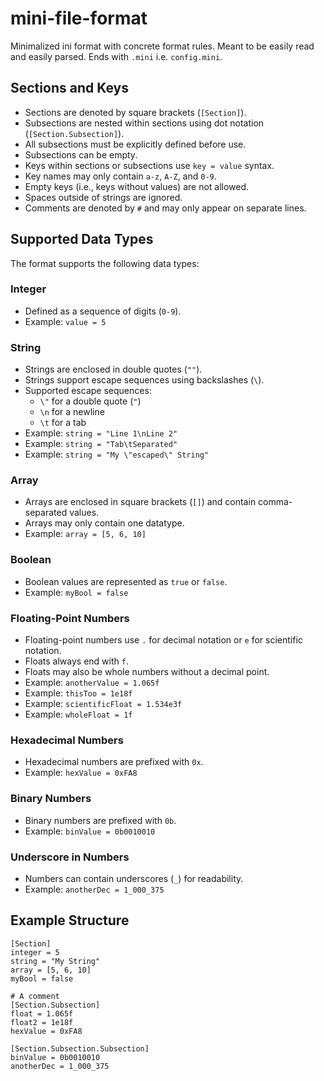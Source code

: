 

# mini-file-format

Minimalized ini format with concrete format rules. Meant to be easily read and easily parsed.
Ends with `.mini` i.e. `config.mini`.

## Sections and Keys

- Sections are denoted by square brackets (`[Section]`).
- Subsections are nested within sections using dot notation (`[Section.Subsection]`).
- All subsections must be explicitly defined before use.
- Subsections can be empty.
- Keys within sections or subsections use `key = value` syntax.
- Key names may only contain `a-z`, `A-Z`, and `0-9`.
- Empty keys (i.e., keys without values) are not allowed.
- Spaces outside of strings are ignored.
- Comments are denoted by `#` and may only appear on separate lines.

## Supported Data Types

The format supports the following data types:

### Integer
- Defined as a sequence of digits (`0-9`).
- Example: `value = 5`

### String
- Strings are enclosed in double quotes (`""`).
- Strings support escape sequences using backslashes (`\`).
- Supported escape sequences:
  - `\"` for a double quote (`"`)
  - `\n` for a newline
  - `\t` for a tab
- Example: `string = "Line 1\nLine 2"`
- Example: `string = "Tab\tSeparated"`
- Example: `string = "My \"escaped\" String"`

### Array
- Arrays are enclosed in square brackets (`[]`) and contain comma-separated values.
- Arrays may only contain one datatype.
- Example: `array = [5, 6, 10]`

### Boolean
- Boolean values are represented as `true` or `false`.
- Example: `myBool = false`

### Floating-Point Numbers
- Floating-point numbers use `.` for decimal notation or `e` for scientific notation.
- Floats always end with `f`.
- Floats may also be whole numbers without a decimal point.
- Example: `anotherValue = 1.065f`
- Example: `thisToo = 1e18f`
- Example: `scientificFloat = 1.534e3f`
- Example: `wholeFloat = 1f`

### Hexadecimal Numbers
- Hexadecimal numbers are prefixed with `0x`.
- Example: `hexValue = 0xFA8`

### Binary Numbers
- Binary numbers are prefixed with `0b`.
- Example: `binValue = 0b0010010`

### Underscore in Numbers
- Numbers can contain underscores (`_`) for readability.
- Example: `anotherDec = 1_000_375`

## Example Structure
```text
[Section]
integer = 5
string = "My String"
array = [5, 6, 10]
myBool = false

# A comment
[Section.Subsection]
float = 1.065f
float2 = 1e18f
hexValue = 0xFA8

[Section.Subsection.Subsection]
binValue = 0b0010010
anotherDec = 1_000_375
```

